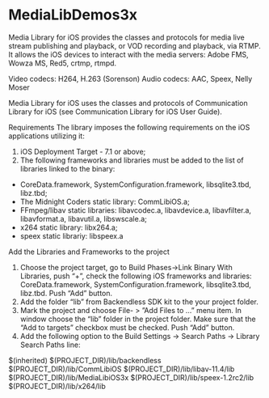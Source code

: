 MediaLibDemos3x
===============

Media Library for iOS provides the classes and protocols for media live stream publishing and playback, or VOD recording and playback, via RTMP.
It allows the iOS devices to interact with the media servers: Adobe FMS, Wowza MS, Red5, crtmp, rtmpd.

Video codecs: H264, H.263 (Sorenson)
Audio codecs: AAC, Speex, Nelly Moser

Media Library for iOS uses the classes and protocols of Communication Library for iOS (see Communication Library for iOS User Guide).

Requirements
The library imposes the following requirements on the iOS applications utilizing it:
1. iOS Deployment Target - 7.1 or above;
2. The following frameworks and libraries must be added to the list of libraries linked to the binary:
-	CoreData.framework, SystemConfiguration.framework, libsqlite3.tbd, libz.tbd;
-	The Midnight Coders static library: CommLibiOS.a;
-	FFmpeg/libav static libraries: libavcodec.a, libavdevice.a, libavfilter.a, libavformat.a, libavutil.a, libswscale.a;
-   x264 static library: libx264.a;
-   speex static librariy: libspeex.a

Add the Libraries and Frameworks to the project

1. Choose the project target, go to Build Phases->Link Binary With Libraries, push “+”, check the following iOS frameworks and libraries: CoreData.framework, SystemConfiguration.framework, libsqlite3.tbd, libz.tbd. Push “Add” button.
2. Add the folder “lib” from Backendless SDK kit to the your project folder.
3. Mark the project and choose File- > ”Add Files to …” menu item. In window choose the “lib” folder in the project folder. Make sure that the “Add to targets” checkbox must be checked. Push “Add” button.
4. Add the following option to the Build Settings -> Search Paths -> Library Search Paths line:

$(inherited) $(PROJECT_DIR)/lib/backendless $(PROJECT_DIR)/lib/CommLibiOS $(PROJECT_DIR)/lib/libav-11.4/lib $(PROJECT_DIR)/lib/MediaLibiOS3x $(PROJECT_DIR)/lib/speex-1.2rc2/lib $(PROJECT_DIR)/lib/x264/lib

